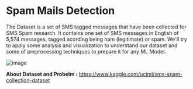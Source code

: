 # Spam Mails Detection
The Dataset is a set of SMS tagged messages that have been collected for SMS Spam research. It contains one set of SMS messages in English of 5,574 messages, tagged acording being ham (legitimate) or spam. We'll try to apply some analysis and visualization to understand our dataset and some of preprocessing techniques to prepare it for any ML Model.

![image](https://user-images.githubusercontent.com/78029611/158598552-535a1fde-9fbb-437d-8f97-5539c1cf3879.png)

**About Dataset and Probelm :** https://www.kaggle.com/uciml/sms-spam-collection-dataset
